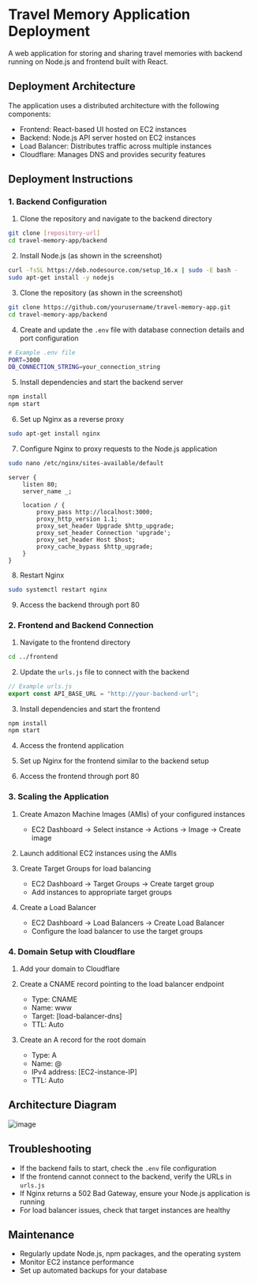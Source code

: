 # Travel Memory Application Deployment

A web application for storing and sharing travel memories with backend running on Node.js and frontend built with React.

## Deployment Architecture

The application uses a distributed architecture with the following components:
- Frontend: React-based UI hosted on EC2 instances
- Backend: Node.js API server hosted on EC2 instances
- Load Balancer: Distributes traffic across multiple instances
- Cloudflare: Manages DNS and provides security features

## Deployment Instructions

### 1. Backend Configuration

1. Clone the repository and navigate to the backend directory
```bash
git clone [repository-url]
cd travel-memory-app/backend
```

2. Install Node.js (as shown in the screenshot)
```bash
curl -fsSL https://deb.nodesource.com/setup_16.x | sudo -E bash -
sudo apt-get install -y nodejs
```



3. Clone the repository (as shown in the screenshot)
```bash
git clone https://github.com/yourusername/travel-memory-app.git
cd travel-memory-app/backend
```



4. Create and update the `.env` file with database connection details and port configuration
```bash
# Example .env file
PORT=3000
DB_CONNECTION_STRING=your_connection_string
```


5. Install dependencies and start the backend server
```bash
npm install
npm start
```



6. Set up Nginx as a reverse proxy
```bash
sudo apt-get install nginx
```



7. Configure Nginx to proxy requests to the Node.js application
```bash
sudo nano /etc/nginx/sites-available/default
```

```
server {
    listen 80;
    server_name _;

    location / {
        proxy_pass http://localhost:3000;
        proxy_http_version 1.1;
        proxy_set_header Upgrade $http_upgrade;
        proxy_set_header Connection 'upgrade';
        proxy_set_header Host $host;
        proxy_cache_bypass $http_upgrade;
    }
}
```



8. Restart Nginx
```bash
sudo systemctl restart nginx
```

9. Access the backend through port 80



### 2. Frontend and Backend Connection

1. Navigate to the frontend directory
```bash
cd ../frontend
```

2. Update the `urls.js` file to connect with the backend
```javascript
// Example urls.js
export const API_BASE_URL = "http://your-backend-url";
```



3. Install dependencies and start the frontend
```bash
npm install
npm start
```



4. Access the frontend application



5. Set up Nginx for the frontend similar to the backend setup



6. Access the frontend through port 80



### 3. Scaling the Application

1. Create Amazon Machine Images (AMIs) of your configured instances
   - EC2 Dashboard → Select instance → Actions → Image → Create image


2. Launch additional EC2 instances using the AMIs



3. Create Target Groups for load balancing
   - EC2 Dashboard → Target Groups → Create target group
   - Add instances to appropriate target groups



4. Create a Load Balancer
   - EC2 Dashboard → Load Balancers → Create Load Balancer
   - Configure the load balancer to use the target groups



### 4. Domain Setup with Cloudflare

1. Add your domain to Cloudflare

2. Create a CNAME record pointing to the load balancer endpoint
   - Type: CNAME
   - Name: www
   - Target: [load-balancer-dns]
   - TTL: Auto

3. Create an A record for the root domain
   - Type: A
   - Name: @
   - IPv4 address: [EC2-instance-IP]
   - TTL: Auto

## Architecture Diagram

![image](https://github.com/user-attachments/assets/dd8372cf-7b0a-469e-aa62-016e329e4714)

## Troubleshooting

- If the backend fails to start, check the `.env` file configuration
- If the frontend cannot connect to the backend, verify the URLs in `urls.js`
- If Nginx returns a 502 Bad Gateway, ensure your Node.js application is running
- For load balancer issues, check that target instances are healthy

## Maintenance

- Regularly update Node.js, npm packages, and the operating system
- Monitor EC2 instance performance
- Set up automated backups for your database
